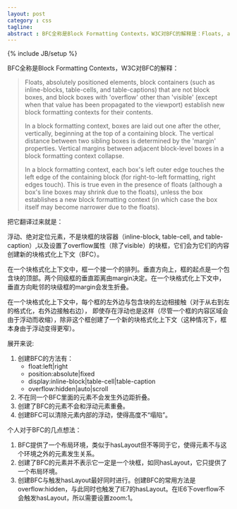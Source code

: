 ```yaml
---
layout: post
category : css
tagline: 
abstract : BFC全称是Block Formatting Contexts，W3C对BFC的解释是：Floats, absolutely positioned elements, block containers (such as inline-blocks, table-cells, and table-captions) that are not block boxes, and block boxes with 'overflow' other than 'visible' (except when that value has been propagated to the viewport) establish new block formatting contexts for their contents.
---
```

{% include JB/setup %}

BFC全称是Block Formatting Contexts，W3C对BFC的解释：
>Floats, absolutely positioned elements, block containers (such as inline-blocks, table-cells, and table-captions) that are not block boxes, and block boxes with 'overflow' other than 'visible' (except when that value has been propagated to the viewport) establish new block formatting contexts for their contents.
>
>In a block formatting context, boxes are laid out one after the other, vertically, beginning at the top of a containing block. The vertical distance between two sibling boxes is determined by the 'margin' properties. Vertical margins between adjacent block-level boxes in a block formatting context collapse.
>
>In a block formatting context, each box's left outer edge touches the left edge of the containing block (for right-to-left formatting, right edges touch). This is true even in the presence of floats (although a box's line boxes may shrink due to the floats), unless the box establishes a new block formatting context (in which case the box itself may become narrower due to the floats).

把它翻译过来就是：

浮动、绝对定位元素，不是块框的块容器（inline-block, table-cell, and table-caption）,以及设置了overflow属性（除了visible）的块框，它们会为它们的内容创建新的块格式化上下文（BFC）。

在一个块格式化上下文中，框一个接一个的排列。垂直方向上，框的起点是一个包含块的顶部。两个同级框的垂直距离由margin决定。在一个块格式化上下文中，垂直方向毗邻的块级框的margin会发生折叠。

在一个块格式化上下文中，每个框的左外边与包含块的左边相接触（对于从右到左的格式化，右外边接触右边）， 即使存在浮动也是这样（尽管一个框的内容区域会由于浮动而收缩），除非这个框创建了一个新的块格式化上下文（这种情况下，框本身由于浮动变得更窄）。

展开来说:

1. 创建BFC的方法有：
    * float:left|right
    * position:absolute|fixed
    * display:inline-block|table-cell|table-caption
    * overflow:hidden|auto|scroll
2. 不在同一个BFC里面的元素不会发生外边距折叠。
3. 创建了BFC的元素不会和浮动元素重叠。
4. 创建BFC可以清除元素内部的浮动，使得高度不“塌陷”。

个人对于BFC的几点想法：

1. BFC提供了一个布局环境，类似于hasLayout但不等同于它，使得元素不与这个环境之外的元素发生关系。
2. 创建了BFC的元素并不表示它一定是一个块框，如同hasLayout，它只提供了一个布局环境。
3. 创建BFC与触发hasLayout最好同时进行。创建BFC的常用方法是overflow:hidden，与此同时也触发了IE7的hasLayout。在IE6下overflow不会触发hasLayout，所以需要设置zoom:1。